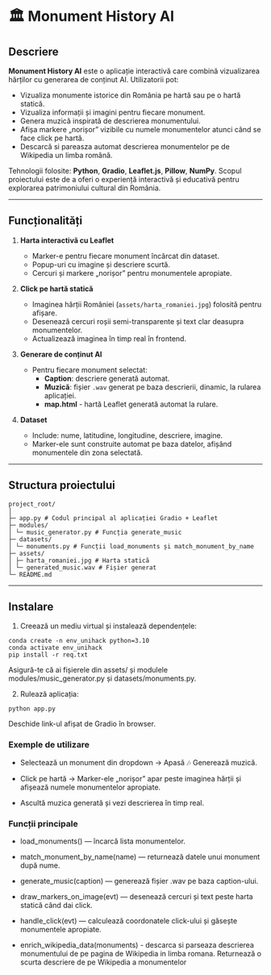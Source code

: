 # 🏛️ Monument History AI

## Descriere

**Monument History AI** este o aplicație interactivă care combină vizualizarea hărților cu generarea de conținut AI. Utilizatorii pot:

- Vizualiza monumente istorice din România pe hartă sau pe o hartă statică.
- Vizualiza informații și imagini pentru fiecare monument.
- Genera muzică inspirată de descrierea monumentului.
- Afișa markere „norișor” vizibile cu numele monumentelor atunci când se face click pe hartă.
- Descarcă si pareasza automat descrierea monumentelor pe de Wikipedia un limba română.

Tehnologii folosite: **Python**, **Gradio**, **Leaflet.js**, **Pillow**, **NumPy**.
Scopul proiectului este de a oferi o experiență interactivă și educativă pentru explorarea patrimoniului cultural din România.

---

## Funcționalități

1. **Harta interactivă cu Leaflet**
   - Marker-e pentru fiecare monument încărcat din dataset.
   - Popup-uri cu imagine și descriere scurtă.
   - Cercuri și markere „norișor” pentru monumentele apropiate.

2. **Click pe hartă statică**
   - Imaginea hărții României (`assets/harta_romaniei.jpg`) folosită pentru afișare.
   - Desenează cercuri roșii semi-transparente și text clar deasupra monumentelor.
   - Actualizează imaginea în timp real în frontend.

3. **Generare de conținut AI**
   - Pentru fiecare monument selectat:
     - **Caption**: descriere generată automat.
     - **Muzică**: fișier `.wav` generat pe baza descrierii, dinamic, la rularea aplicației.
     - **map.html** - hartă Leaflet generată automat la rulare.

4. **Dataset**
   - Include: nume, latitudine, longitudine, descriere, imagine.
   - Marker-ele sunt construite automat pe baza datelor, afișând monumentele din zona selectată.

---

## Structura proiectului
```
project_root/ 
│
├─ app.py # Codul principal al aplicației Gradio + Leaflet
├─ modules/
│ └─ music_generator.py # Funcția generate_music
├─ datasets/
│ └─ monuments.py # Funcții load_monuments și match_monument_by_name
├─ assets/
│ ├─ harta_romaniei.jpg # Harta statică
│ └─ generated_music.wav # Fișier generat
└─ README.md
```

---

## Instalare

1. Creează un mediu virtual și instalează dependențele:

```
conda create -n env_unihack python=3.10
conda activate env_unihack
pip install -r req.txt
```

Asigură-te că ai fișierele din assets/ și modulele modules/music_generator.py și datasets/monuments.py.

2. Rulează aplicația:

``` 
python app.py
```

Deschide link-ul afișat de Gradio în browser.

### Exemple de utilizare

- Selectează un monument din dropdown → Apasă 🎶 Generează muzică.

- Click pe hartă → Marker-ele „norișor” apar peste imaginea hărții și afișează numele monumentelor apropiate.

- Ascultă muzica generată și vezi descrierea în timp real.


### Funcții principale

- load_monuments() — încarcă lista monumentelor.

- match_monument_by_name(name) — returnează datele unui monument după nume.

- generate_music(caption) — generează fișier .wav pe baza caption-ului.

- draw_markers_on_image(evt) — desenează cercuri și text peste harta statică când dai click.

- handle_click(evt) — calculează coordonatele click-ului și găsește monumentele apropiate.

- enrich_wikipedia_data(monuments) - descarca si parseaza descrierea monumentului de pe pagina de Wikipedia in limba romana. Returnează o scurta descriere de pe Wikipedia a monumentelor 


